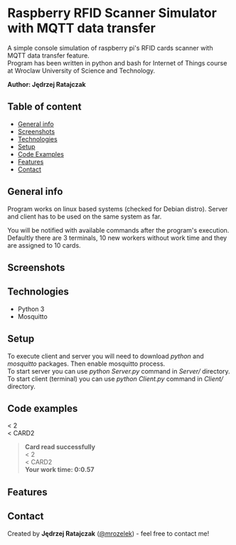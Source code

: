 # Raspberry RFID Scanner Simulator with MQTT data transfer
A simple console simulation of raspberry pi's RFID cards scanner with MQTT data transfer feature.  
Program has been written in python and bash for Internet of Things course at Wroclaw University of Science and Technology.

**Author: Jędrzej Ratajczak**

## Table of content
* [General info](#general-info)
* [Screenshots](#screenshots)
* [Technologies](#technologies)
* [Setup](#setup)
* [Code Examples](#code-examples)
* [Features](#features)
* [Contact](#contact)

## General info
Program works on linux based systems (checked for Debian distro). Server and client has to be used on the same system as far.



You will be notified with available commands after the program's execution. Defaultly there are 3 terminals,
10 new workers without work time and they are assigned to 10 cards.

## Screenshots

## Technologies
* Python 3
* Mosquitto

## Setup
To execute client and server you will need to download *python* and *mosquitto* packages. Then enable mosquitto process.  
To start server you can use *python Server.py* command in *Server/* directory.  
To start client (terminal) you can use *python Client.py* command in *Client/* directory.

## Code examples
< 2  
< CARD2  
> **Card read successfully**  
< 2  
< CARD2  
> **Your work time: 0:0.57**

## Features

## Contact
Created by **Jędrzej Ratajczak** ([@mrozelek](https://github.com/Mrozelek)) - feel free to contact me!
